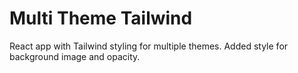 # Multi Theme Tailwind

React app with Tailwind styling for multiple themes. Added style for background image and opacity.
